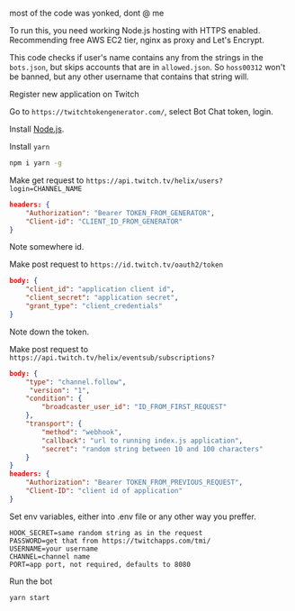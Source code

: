 most of the code was yonked, dont @ me

To run this, you need working Node.js hosting with HTTPS enabled. Recommending free AWS EC2 tier, nginx as proxy and Let's Encrypt.

This code checks if user's name contains any from the strings in the `bots.json`, but skips accounts that are in `allowed.json`. So `hoss00312` won't be banned, but any other username that contains that string will.

Register new application on Twitch

Go to `https://twitchtokengenerator.com/`, select Bot Chat token, login.

Install [Node.js](https://nodejs.org/en/).

Install `yarn`

```bash
npm i yarn -g
```

Make get request to `https://api.twitch.tv/helix/users?login=CHANNEL_NAME`

```json
headers: {
    "Authorization": "Bearer TOKEN_FROM_GENERATOR",
    "Client-id": "CLIENT_ID_FROM_GENERATOR"
}
```

Note somewhere id.

Make post request to `https://id.twitch.tv/oauth2/token`

```json
body: {
    "client_id": "application client id",
    "client_secret": "application secret",
    "grant_type": "client_credentials"
}
```

Note down the token.

Make post request to `https://api.twitch.tv/helix/eventsub/subscriptions?`

```json
body: {
    "type": "channel.follow",
     "version": "1",
    "condition": {
        "broadcaster_user_id": "ID_FROM_FIRST_REQUEST"
    },
    "transport": {
        "method": "webhook",
        "callback": "url to running index.js application",
        "secret": "random string between 10 and 100 characters"
    }
}
headers: {
    "Authorization": "Bearer TOKEN_FROM_PREVIOUS_REQUEST",
    "Client-ID": "client id of application"
}

```

Set env variables, either into .env file or any other way you preffer.

```
HOOK_SECRET=same random string as in the request
PASSWORD=get that from https://twitchapps.com/tmi/
USERNAME=your username
CHANNEL=channel name
PORT=app port, not required, defaults to 8080
```

Run the bot

```bash
yarn start
```
